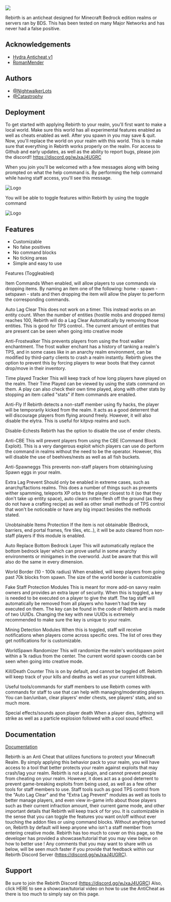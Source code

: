 
<img src="https://i.imgur.com/XSoKqE1.png" border="0">

Rebirth is an anticheat designed for Minecraft Bedrock edition realms or servers ran by BDS. This has been tested on many Major Networks and has never had a false positive.

## Acknowledgements

 - [Hydra Anticheat v1](https://discord.gg/wJxaJ4UGRC)
 - [RomanMender](https://github.com/romanmender)

## Authors

- [@NightwalkerLots](https://twitter.com/LastoftheSorrow)
- [@Catastrophy](https://twitter.com/LastoftheSorrow)


## Deployment

To get started with applying Rebirth to your realm, you'll first want to make a local world. Make sure this world has all experimental features enabled as well as cheats enabled as well. After you spawn in you may save & quit. Now, you'll replace the world on your realm with this world. This is to make sure that everything in Rebirth works properly on the realm. For access to Github and early updates, as well as the ability to report bugs, please join the discord!! https://discord.gg/wJxaJ4UGRC

When you join you'll be welcomed with a few messages along with being prompted on what the help command is. By performing the help command while having staff access, you'll see this message.

![Logo](https://my.mcpedl.com/storage/addons/8434/images/unity-anticheat--rebirth-v21_2.png)

You will be able to toggle features within Rebirth by using the toggle command

![Logo](https://my.mcpedl.com/storage/addons/8434/images/unity-anticheat--rebirth-v21_3.png)

## Features

- Customizable
- No false positives
- No command blocks
- No ticking areas
- Simple and easy to use

Features (Toggleabled)

Item Commands
When enabled, will allow players to use commands via dropping items.
By naming an item one of the following: home - spawn - setspawn - stats
and then dropping the item will allow the player to perform the corresponding commands.

Auto Lag Clear
This does not work on a timer. This instead works on an entity count. When the number of entities (hostile mobs and dropped items) reaches 100, Rebirth will do a Lag Clear Automatically by removing those entities. This is good for TPS control.. The current amount of entities that are present can be seen when going into creative mode

Anti-Frostwalker
This prevents players from using the frost walker enchantment. The frost walker enchant has a history of tanking a realm's TPS, and in some cases like in an anarchy realm environment, can be modified by third-party clients to crash a realm instantly. Rebirth gives the option to prevent this by forcing players to wear boots that they cannot drop/move in their inventory.

Time played Tracker
This will keep track of how long players have played on the realm. Their Time Played can be viewed by using the stats command on them. A play can also check their own time played, along with other stats by stopping an item called "stats" if Item commands are enabled.

Anti-Fly
If Rebirth detects a non-staff member using fly hacks, the player will be temporarily kicked from the realm. It acts as a good deterrent that will discourage players from flying around freely. However, it will also disable the elytra. This is useful for kitpvp realms and such.

Disable-Echests
Rebirth has the option to disable the use of ender chests.

Anti-CBE
This will prevent players from using the CBE (Command Block Exploit). This is a very dangerous exploit which players can use do perform the command in realms without the need to be the operator. However, this will disable the use of beehives/nests as well as all fish buckets.

Anti-Spawneggs
This prevents non-staff players from obtaining/using Spawn eggs in your realm.

Extra Lag Prevent
Should only be enabled in extreme cases, such as anarchy/factions realms. This does a number of things such as prevents wither spamming, teleports XP orbs to the player closest to it (so that they don't take up entity space), auto clears rotten flesh off the ground (as they do not have a crafting recipe) as well as other small methods of TPS control that won't be noticeable or have any big impact besides the methods stated.

Unobtainable Items Protection
If the item is not obtainable (Bedrock, barriers, end portal frames, fire tiles, etc..), it will be auto cleared from non-staff players if this module is enabled.

Auto Replace Bottom Bedrock Layer
This will automatically replace the bottom bedrock layer which can prove useful in some anarchy environments or minigames in the overworld. Just be aware that this will also do the same in every dimension.

World Border (10 - 100k radius)
When enabled, will keep players from going past 70k blocks from spawn. The size of the world border is customizable

Fake Staff Protection Modules
This is meant for more add-on savvy realm owners and provides an extra layer of security. When this is toggled, a key is needed to be executed on a player to give the staff. The tag staff will automatically be removed from all players who haven't had the key executed on them. The key can be found in the code of Rebirth and is made of two UUIDs. Changing the key with new UUIDs is extremely recommended to make sure the key is unique to your realm.

Mining Detection Modules
When this is toggled, staff will receive notifications when players come across specific ores. The list of ores they get notifications for is customizable.

WorldSpawn Randomizer
This will randomize the realm's worldspawn point within a 1k radius from the center.
The current world spawn coords can be seen when going into creative mode.

Kill/Death Counter
This is on by default, and cannot be toggled off. Rebirth will keep track of your kills and deaths as well as your current killstreak.

Useful tools/commands for staff members to use
Rebirth comes with commands for staff to use that can help with managing/moderating players. You can ban/unban, clear players' ender chests, see players' stats, and so much more.

Special effects/sounds apon player death
When a player dies, lightning will strike as well as a particle explosion followed with a cool sound effect.
## Documentation

[Documentation](https://linktodocumentation)

  Rebirth is an Anti Cheat that utilizes functions to protect your Minecraft Realm. By simply applying this behavior pack to your realm, you will have access to a tool that better protects your realm against exploits that may crash/lag your realm. Rebirth is not a plugin, and cannot prevent people from cheating on your realm. However, it does act as a good deterrent to prevent game-breaking exploits from being used, as well as a few other tools for staff members to use. Staff tools such as good TPS control from the "Auto Lag Clear" and the "Extra Lag Prevent" modules as well as tools to better manage players, and even view in-game info about those players such as their current infraction amount, their current game mode, and other important details that Rebirth will keep track of for you. It is customizable in the sense that you can toggle the features you want on/off without ever touching the addon files or using command blocks. Without anything turned on, Rebirth by default will keep anyone who isn't a staff member from entering creative mode. Rebirth has too much to cover on this page, so the developer has provided a showcase/tutorial that you may view below on how to better use ! Any comments that you may want to share with us below, will be seen much faster if you provide that feedback within our Rebirth Discord Server (https://discord.gg/wJxaJ4UGRC).
## Support

Be sure to join the Rebirth Discord (https://discord.gg/wJxaJ4UGRC)
Also, click HERE to see a showcase/tutorial video on how to use the AntiCheat
as there is too much to simply say on this page.
